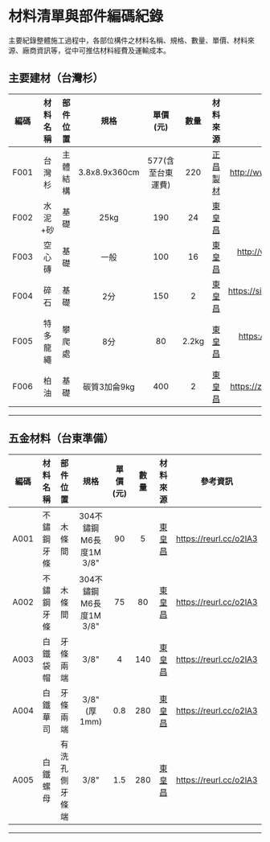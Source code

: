 # 材料清單與部件編碼紀錄 
主要紀錄整體施工過程中，各部位構件之材料名稱、規格、數量、單價、材料來源、廠商資訊等，從中可推估材料經費及運輸成本。

## 主要建材（台灣杉）
|編碼|材料名稱|部件位置|規格|單價(元)|數量|材料來源|參考資訊|
|:-:|:-:|:-:|:-:|:-:|:-:|:-:|:-:|
|F001|台灣杉|主體結構|3.8x8.9x360cm|577(含至台東運費)|220|[正昌製材](http://www.wood.jen.com.tw/fengxi/front/bin/home.phtml)|http://www.wood.jen.com.tw/fengxi/front/bin/home.phtml|
|F002|水泥+砂|基礎|25kg|190|24|[東皇昌](https://www.facebook.com/pages/category/Hardware-Store/%E5%8F%B0%E6%9D%B1-%E6%9D%B1%E7%9A%87%E6%98%8C%E4%BA%94%E9%87%91%E8%A1%8C-296408397206601/)|[嘉宏櫻梅](http://www.yingmei.com.tw/?page_id=4811)|
|F003|空心磚|基礎|一般|100|16|[東皇昌](https://www.facebook.com/pages/category/Hardware-Store/%E5%8F%B0%E6%9D%B1-%E6%9D%B1%E7%9A%87%E6%98%8C%E4%BA%94%E9%87%91%E8%A1%8C-296408397206601/)|http://www.cemestar.com.tw/front/bin/ptdetail.phtml?Part=i-001&Rcg=35159|
|F004|碎石|基礎|2分|150|2|[東皇昌](https://www.facebook.com/pages/category/Hardware-Store/%E5%8F%B0%E6%9D%B1-%E6%9D%B1%E7%9A%87%E6%98%8C%E4%BA%94%E9%87%91%E8%A1%8C-296408397206601/)|https://sites.google.com/site/rtumugongcheng/home/sha-shi|
|F005|特多龍繩|攀爬處|8分|80|2.2kg|[東皇昌](https://www.facebook.com/pages/category/Hardware-Store/%E5%8F%B0%E6%9D%B1-%E6%9D%B1%E7%9A%87%E6%98%8C%E4%BA%94%E9%87%91%E8%A1%8C-296408397206601/)|https://www.andong-plastic.com.tw/product-detail-862379.html|
|F006|柏油|基礎|碳質3加侖9kg|400|2|[東皇昌](https://www.facebook.com/pages/category/Hardware-Store/%E5%8F%B0%E6%9D%B1-%E6%9D%B1%E7%9A%87%E6%98%8C%E4%BA%94%E9%87%91%E8%A1%8C-296408397206601/)|https://zh.wikipedia.org/wiki/%E6%9F%8F%E6%B2%B9|

***
## 五金材料（台東準備）
|編碼|材料名稱|部件位置|規格|單價(元)|數量|材料來源|參考資訊|
|:-:|:-:|:-:|:-:|:-:|:-:|:-:|:-:|
|A001|不鏽鋼牙條|木條間|304不鏽鋼M6長度1M 3/8"|90|5|[東皇昌](https://www.facebook.com/pages/category/Hardware-Store/%E5%8F%B0%E6%9D%B1-%E6%9D%B1%E7%9A%87%E6%98%8C%E4%BA%94%E9%87%91%E8%A1%8C-296408397206601/)|https://reurl.cc/o2lA3|
|A002|不鏽鋼牙條|木條間|304不鏽鋼M6長度1M 3/8"|75|80|[東皇昌](https://www.facebook.com/pages/category/Hardware-Store/%E5%8F%B0%E6%9D%B1-%E6%9D%B1%E7%9A%87%E6%98%8C%E4%BA%94%E9%87%91%E8%A1%8C-296408397206601/)|https://reurl.cc/o2lA3|
|A003|白鐵袋帽|牙條兩端|3/8"|4|140|[東皇昌](https://www.facebook.com/pages/category/Hardware-Store/%E5%8F%B0%E6%9D%B1-%E6%9D%B1%E7%9A%87%E6%98%8C%E4%BA%94%E9%87%91%E8%A1%8C-296408397206601/)|https://reurl.cc/o2lA3|
|A004|白鐵華司|牙條兩端|3/8"(厚1mm)|0.8|280|[東皇昌](https://www.facebook.com/pages/category/Hardware-Store/%E5%8F%B0%E6%9D%B1-%E6%9D%B1%E7%9A%87%E6%98%8C%E4%BA%94%E9%87%91%E8%A1%8C-296408397206601/)|https://reurl.cc/o2lA3|
|A005|白鐵螺母|有洗孔側牙條端|3/8"|1.5|280|[東皇昌](https://www.facebook.com/pages/category/Hardware-Store/%E5%8F%B0%E6%9D%B1-%E6%9D%B1%E7%9A%87%E6%98%8C%E4%BA%94%E9%87%91%E8%A1%8C-296408397206601/)|https://reurl.cc/o2lA3|
***
